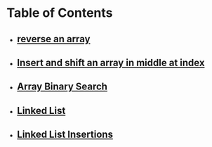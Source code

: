# Table of Contents


- ## [reverse an array](https://github.com/AhMaD36789/Data-Structures-and-Algorithms/tree/array-binary-search/code%20challenge%2001)
 
- ## [Insert and shift an array in middle at index](https://github.com/AhMaD36789/Data-Structures-and-Algorithms/tree/array-binary-search/code%20challenge%2002)
 
- ## [Array Binary Search](https://github.com/AhMaD36789/Data-Structures-and-Algorithms/tree/array-binary-search/code%20challenge%2003)

- ## [Linked List](https://github.com/AhMaD36789/Data-Structures-and-Algorithms/blob/LinkedList/LinkedList/README.md)

- ## [Linked List Insertions]()
